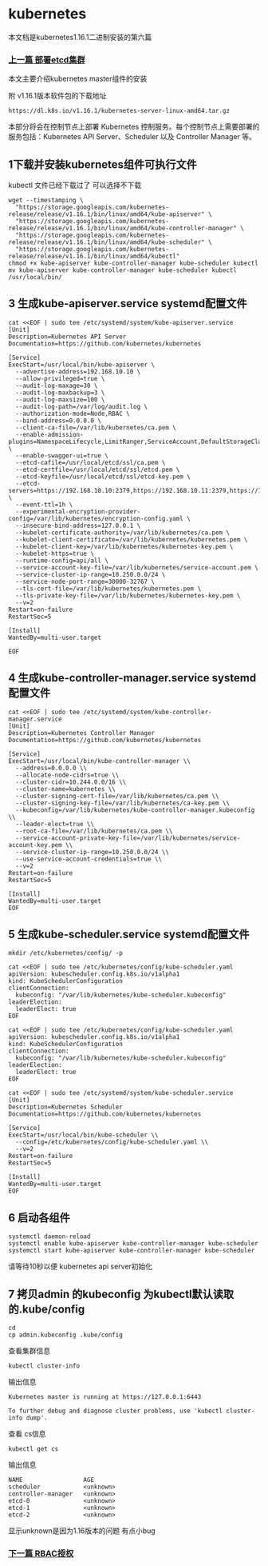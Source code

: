 # kubernetes

本文档是kubernetes1.16.1二进制安装的第六篇

### [上一篇 部署etcd集群](https://github.com/mytting/kubernetes/blob/master/v1.16.1-E%20%E9%83%A8%E7%BD%B2etcd%E9%9B%86%E7%BE%A4.md)

本文主要介绍kubernetes master组件的安装

附 v1.16.1版本软件包的下载地址

```
https://dl.k8s.io/v1.16.1/kubernetes-server-linux-amd64.tar.gz
```

 本部分将会在控制节点上部署 Kubernetes 控制服务。每个控制节点上需要部署的服务包括：Kubernetes API Server、Scheduler 以及 Controller Manager 等。

## 1下载并安装kubernetes组件可执行文件

kubectl 文件已经下载过了 可以选择不下载

```
wget --timestamping \
  "https://storage.googleapis.com/kubernetes-release/release/v1.16.1/bin/linux/amd64/kube-apiserver" \
  "https://storage.googleapis.com/kubernetes-release/release/v1.16.1/bin/linux/amd64/kube-controller-manager" \
  "https://storage.googleapis.com/kubernetes-release/release/v1.16.1/bin/linux/amd64/kube-scheduler" \
  "https://storage.googleapis.com/kubernetes-release/release/v1.16.1/bin/linux/amd64/kubectl"
chmod +x kube-apiserver kube-controller-manager kube-scheduler kubectl
mv kube-apiserver kube-controller-manager kube-scheduler kubectl /usr/local/bin/
```

## 3 生成kube-apiserver.service systemd配置文件

```
cat <<EOF | sudo tee /etc/systemd/system/kube-apiserver.service
[Unit]
Description=Kubernetes API Server
Documentation=https://github.com/kubernetes/kubernetes

[Service]
ExecStart=/usr/local/bin/kube-apiserver \
  --advertise-address=192.168.10.10 \
  --allow-privileged=true \
  --audit-log-maxage=30 \
  --audit-log-maxbackup=3 \
  --audit-log-maxsize=100 \
  --audit-log-path=/var/log/audit.log \
  --authorization-mode=Node,RBAC \
  --bind-address=0.0.0.0 \
  --client-ca-file=/var/lib/kubernetes/ca.pem \
  --enable-admission-plugins=NamespaceLifecycle,LimitRanger,ServiceAccount,DefaultStorageClass,DefaultTolerationSeconds,MutatingAdmissionWebhook,ValidatingAdmissionWebhook,ResourceQuota \
  --enable-swagger-ui=true \
  --etcd-cafile=/usr/local/etcd/ssl/ca.pem \
  --etcd-certfile=/usr/local/etcd/ssl/etcd.pem \
  --etcd-keyfile=/usr/local/etcd/ssl/etcd-key.pem \
  --etcd-servers=https://192.168.10.10:2379,https://192.168.10.11:2379,https://192.168.10.12:2379 \
  --event-ttl=1h \
  --experimental-encryption-provider-config=/var/lib/kubernetes/encryption-config.yaml \
  --insecure-bind-address=127.0.0.1 \
  --kubelet-certificate-authority=/var/lib/kubernetes/ca.pem \
  --kubelet-client-certificate=/var/lib/kubernetes/kubernetes.pem \
  --kubelet-client-key=/var/lib/kubernetes/kubernetes-key.pem \
  --kubelet-https=true \
  --runtime-config=api/all \
  --service-account-key-file=/var/lib/kubernetes/service-account.pem \
  --service-cluster-ip-range=10.250.0.0/24 \
  --service-node-port-range=30000-32767 \
  --tls-cert-file=/var/lib/kubernetes/kubernetes.pem \
  --tls-private-key-file=/var/lib/kubernetes/kubernetes-key.pem \
  --v=2
Restart=on-failure
RestartSec=5

[Install]
WantedBy=multi-user.target

EOF
```

## 4 生成kube-controller-manager.service systemd配置文件



```
cat <<EOF | sudo tee /etc/systemd/system/kube-controller-manager.service
[Unit]
Description=Kubernetes Controller Manager
Documentation=https://github.com/kubernetes/kubernetes

[Service]
ExecStart=/usr/local/bin/kube-controller-manager \\
  --address=0.0.0.0 \\
  --allocate-node-cidrs=true \\
  --cluster-cidr=10.244.0.0/16 \\
  --cluster-name=kubernetes \\
  --cluster-signing-cert-file=/var/lib/kubernetes/ca.pem \\
  --cluster-signing-key-file=/var/lib/kubernetes/ca-key.pem \\
  --kubeconfig=/var/lib/kubernetes/kube-controller-manager.kubeconfig \\
  --leader-elect=true \\
  --root-ca-file=/var/lib/kubernetes/ca.pem \\
  --service-account-private-key-file=/var/lib/kubernetes/service-account-key.pem \\
  --service-cluster-ip-range=10.250.0.0/24 \\
  --use-service-account-credentials=true \\
  --v=2
Restart=on-failure
RestartSec=5

[Install]
WantedBy=multi-user.target
EOF
```

## 5 生成kube-scheduler.service systemd配置文件

```
mkdir /etc/kubernetes/config/ -p
```

```
cat <<EOF | sudo tee /etc/kubernetes/config/kube-scheduler.yaml
apiVersion: kubescheduler.config.k8s.io/v1alpha1
kind: KubeSchedulerConfiguration
clientConnection:
  kubeconfig: "/var/lib/kubernetes/kube-scheduler.kubeconfig"
leaderElection:
  leaderElect: true
EOF
```



```
cat <<EOF | sudo tee /etc/kubernetes/config/kube-scheduler.yaml
apiVersion: kubescheduler.config.k8s.io/v1alpha1
kind: KubeSchedulerConfiguration
clientConnection:
  kubeconfig: "/var/lib/kubernetes/kube-scheduler.kubeconfig"
leaderElection:
  leaderElect: true
EOF

cat <<EOF | sudo tee /etc/systemd/system/kube-scheduler.service
[Unit]
Description=Kubernetes Scheduler
Documentation=https://github.com/kubernetes/kubernetes

[Service]
ExecStart=/usr/local/bin/kube-scheduler \\
  --config=/etc/kubernetes/config/kube-scheduler.yaml \\
  --v=2
Restart=on-failure
RestartSec=5

[Install]
WantedBy=multi-user.target
EOF
```

## 6 启动各组件

```
systemctl daemon-reload
systemctl enable kube-apiserver kube-controller-manager kube-scheduler
systemctl start kube-apiserver kube-controller-manager kube-scheduler
```

请等待10秒以便 kubernetes api server初始化

## 7 拷贝admin 的kubeconfig 为kubectl默认读取的.kube/config

```
cd
cp admin.kubeconfig .kube/config
```

查看集群信息

```
kubectl cluster-info
```

输出信息

```
Kubernetes master is running at https://127.0.0.1:6443

To further debug and diagnose cluster problems, use 'kubectl cluster-info dump'.
```

查看 cs信息

```
kubectl get cs
```

输出信息

```
NAME                 AGE
scheduler            <unknown>
controller-manager   <unknown>
etcd-0               <unknown>
etcd-1               <unknown>
etcd-2               <unknown>
```

显示unknown是因为1.16版本的问题 有点小bug



### [下一篇 RBAC授权](https://github.com/mytting/kubernetes/blob/master/v1.16.1-G%20RBAC%E6%8E%88%E6%9D%83.md)